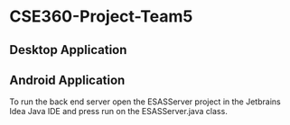 # CSE360-Project-Team5

Desktop Application
-------------------

Android Application
-------------------
To run the back end server open the ESASServer project in the Jetbrains Idea Java IDE and press run on the ESASServer.java class.


